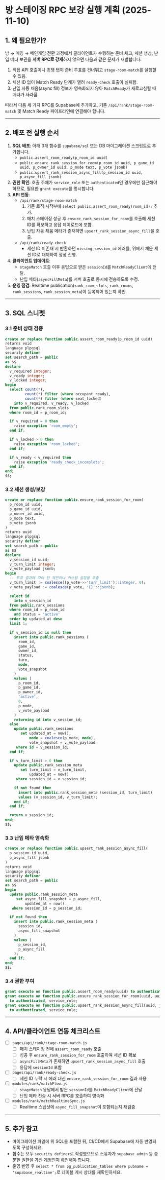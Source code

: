 # 방 스테이징 RPC 보강 실행 계획 (2025-11-10)

## 1. 왜 필요한가?
방 → 매칭 → 메인게임 전환 과정에서 클라이언트가 수행하는 준비 체크, 세션 생성, 난입 메타 보관을 **서버 RPC로 강제**하지 않으면 다음과 같은 문제가 재발합니다.

1. 직접 API 호출이나 경쟁 탭이 준비 투표를 건너뛰고 `stage-room-match`를 실행할 수 있음.
2. 세션 ID 없이 Match Ready 단계가 열려 `ready-check` 호출이 실패함.
3. 난입 자동 채움(async fill) 정보가 영속화되지 않아 `MatchReady`가 새로고침될 때 메타가 사라짐.

따라서 다음 세 가지 RPC를 Supabase에 추가하고, 기존 `/api/rank/stage-room-match` 및 Match Ready 파이프라인에 연결해야 합니다.

---

## 2. 배포 전 실행 순서

1. **SQL 배포**: 아래 3개 함수를 `supabase/sql` 또는 DB 마이그레이션 스크립트로 추가합니다.
   - `public.assert_room_ready(p_room_id uuid)`
   - `public.ensure_rank_session_for_room(p_room_id uuid, p_game_id uuid, p_owner_id uuid, p_mode text, p_vote jsonb)`
   - `public.upsert_rank_session_async_fill(p_session_id uuid, p_async_fill jsonb)`
2. **권한 확인**: 호출 주체가 `service_role` 또는 `authenticated`인 경우에만 접근해야 하므로, 필요한 `grant execute`를 명시합니다.
3. **API 연동**:
   - `/api/rank/stage-room-match`
     1. 기존 로직 시작부에 `select public.assert_room_ready(room_id);` 추가.
     2. 매치 스테이징 성공 후 `ensure_rank_session_for_room`를 호출해 세션 ID를 확보하고 응답 페이로드에 포함.
     3. 난입 자동 채움 메타가 존재하면 `upsert_rank_session_async_fill`을 호출.
   - `/api/rank/ready-check`
     - 세션 ID 미존재 시 반환하던 `missing_session_id` 에러를, 위에서 채운 세션 ID로 대체하여 정상 진행.
4. **클라이언트 업데이트**:
   - `stageMatch` 호출 이후 응답으로 받은 `sessionId`를 `MatchReadyClient`에 전달.
   - 난입 메타(`asyncFillMeta`)를 서버 호출로 동시에 전송하도록 수정.
5. **운영 점검**: Realtime publication(`rank_room_slots`, `rank_rooms`, `rank_sessions`, `rank_session_meta`)이 등록되어 있는지 확인.

---

## 3. SQL 스니펫

### 3.1 준비 상태 검증
```sql
create or replace function public.assert_room_ready(p_room_id uuid)
returns void
language plpgsql
security definer
set search_path = public
as $$
declare
  v_required integer;
  v_ready integer;
  v_locked integer;
begin
  select count(*),
         count(*) filter (where occupant_ready),
         count(*) filter (where seat_locked)
    into v_required, v_ready, v_locked
  from public.rank_room_slots
  where room_id = p_room_id;

  if v_required = 0 then
    raise exception 'room_empty';
  end if;

  if v_locked > 0 then
    raise exception 'room_locked';
  end if;

  if v_ready < v_required then
    raise exception 'ready_check_incomplete';
  end if;
end;
$$;
```

### 3.2 세션 생성/보강
```sql
create or replace function public.ensure_rank_session_for_room(
  p_room_id uuid,
  p_game_id uuid,
  p_owner_id uuid,
  p_mode text,
  p_vote jsonb
)
returns uuid
language plpgsql
security definer
set search_path = public
as $$
declare
  v_session_id uuid;
  v_turn_limit integer;
  v_vote_payload jsonb;
begin
  -- 투표 결과에 따라 턴 제한이나 커스텀 설정을 추출
  v_turn_limit := coalesce((p_vote->>'turn_limit')::integer, 0);
  v_vote_payload := coalesce(p_vote, '{}'::jsonb);

  select id
    into v_session_id
  from public.rank_sessions
  where room_id = p_room_id
    and status = 'active'
  order by updated_at desc
  limit 1;

  if v_session_id is null then
    insert into public.rank_sessions (
      room_id,
      game_id,
      owner_id,
      status,
      turn,
      mode,
      vote_snapshot
    )
    values (
      p_room_id,
      p_game_id,
      p_owner_id,
      'active',
      0,
      p_mode,
      v_vote_payload
    )
    returning id into v_session_id;
  else
    update public.rank_sessions
       set updated_at = now(),
           mode = coalesce(p_mode, mode),
           vote_snapshot = v_vote_payload
     where id = v_session_id;
  end if;

  if v_turn_limit > 0 then
    update public.rank_session_meta
       set turn_limit = v_turn_limit,
           updated_at = now()
     where session_id = v_session_id;

    if not found then
      insert into public.rank_session_meta (session_id, turn_limit)
      values (v_session_id, v_turn_limit);
    end if;
  end if;

  return v_session_id;
end;
$$;
```

### 3.3 난입 메타 영속화
```sql
create or replace function public.upsert_rank_session_async_fill(
  p_session_id uuid,
  p_async_fill jsonb
)
returns void
language plpgsql
security definer
set search_path = public
as $$
begin
  update public.rank_session_meta
     set async_fill_snapshot = p_async_fill,
         updated_at = now()
   where session_id = p_session_id;

  if not found then
    insert into public.rank_session_meta (
      session_id,
      async_fill_snapshot
    )
    values (
      p_session_id,
      p_async_fill
    );
  end if;
end;
$$;
```

### 3.4 권한 부여
```sql
grant execute on function public.assert_room_ready(uuid) to authenticated, service_role;
grant execute on function public.ensure_rank_session_for_room(uuid, uuid, uuid, text, jsonb)
  to authenticated, service_role;
grant execute on function public.upsert_rank_session_async_fill(uuid, jsonb)
  to authenticated, service_role;
```

---

## 4. API/클라이언트 연동 체크리스트

- [ ] `pages/api/rank/stage-room-match.js`
  - [ ] 매치 스테이징 전에 `assert_room_ready` 호출
  - [ ] 성공 후 `ensure_rank_session_for_room` 호출하여 세션 ID 확보
  - [ ] `asyncFillMeta`가 존재하면 `upsert_rank_session_async_fill` 호출
  - [ ] 응답에 `sessionId` 포함
- [ ] `pages/api/rank/ready-check.js`
  - [ ] 세션 ID 누락 시 에러 대신 `ensure_rank_session_for_room` 결과 사용
- [ ] `modules/rank/matchFlow.js`
  - [ ] `stageMatch` 응답에서 받은 `sessionId`를 `MatchReadyClient`에 전달
  - [ ] 난입 메타 전송 시 서버 RPC를 호출하여 영속화
- [ ] `modules/rank/matchRealtimeSync.js`
  - [ ] Realtime 스냅샷에 `async_fill_snapshot`이 포함되는지 재검증

---

## 5. 추가 참고
- 마이그레이션 파일에 위 SQL을 포함한 뒤, CI/CD에서 Supabase에 자동 반영되도록 구성하세요.
- 함수는 모두 `security definer`로 작성했으므로 소유자가 `supabase_admin` 등 충분한 권한을 가진 계정인지 확인해야 합니다.
- 운영 반영 후 `select * from pg_publication_tables where pubname = 'supabase_realtime';`로 테이블 게시 상태를 재확인하세요.

